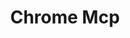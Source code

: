 ---
created: '2025-09-16T15:05:15.650518'
modified: '2025-09-16T19:20:17.755941'
ship_factor: 5
subtype: mcp-servers
tags: []
title: Chrome Mcp
type: tool
version: 1
---